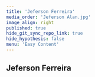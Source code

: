 ```yaml
---
title: 'Jeferson Ferreira'
media_order: 'Jeferson Alan.jpg'
image_align: right
published: true
hide_git_sync_repo_link: true
hide_hypothesis: false
menu: 'Easy Content'
---
```


## Jeferson Ferreira